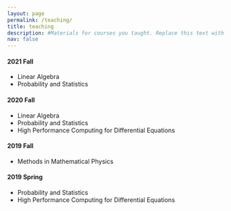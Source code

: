 ```yaml
---
layout: page
permalink: /teaching/
title: teaching
description: #Materials for courses you taught. Replace this text with your description.
nav: false
---
```


#### 2021 Fall

- Linear Algebra
- Probability and Statistics

#### 2020 Fall

- Linear Algebra
- Probability and Statistics
- High Performance Computing for Differential Equations


#### 2019 Fall

- Methods in Mathematical Physics


#### 2019 Spring

- Probability and Statistics
- High Performance Computing for Differential Equations